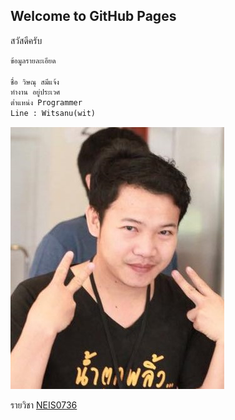 ## Welcome to GitHub Pages
สวัสดีครับ 

```markdown
ข้อมูลรายละเอียด

ชื่อ วิษณุ สมีแจ้ง
ทำงาน อยู่ประเวศ
ต่ำแหน่ง Programmer
Line : Witsanu(wit)

```
![Pic](wit.jpg)

รายวิชา [NEIS0736](https://neis0736.github.io/)
